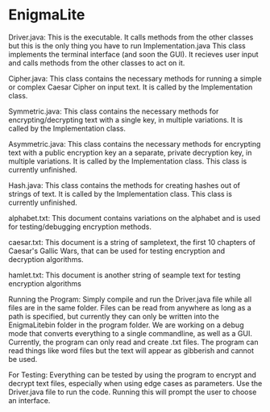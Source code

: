 # EnigmaLite

Driver.java:
This is the executable. It calls methods from the other classes but this is the only thing you have to run Implementation.java This class implements the
terminal interface (and soon the GUI). It recieves user input and calls methods from the other classes to act on it.

Cipher.java:
This class contains the necessary methods for running a simple or complex Caesar Cipher on input text. It is called by the Implementation class.

Symmetric.java:
This class contains the necessary methods for encrypting/decrypting text with a single key, in multiple variations. It is called by the Implementation class.

Asymmetric.java:
This class contains the necessary methods for encrypting text with a public encryption key an a separate, private decryption key, in multiple variations.
It is called by the Implementation class. This class is currently unfinished.

Hash.java:
This class contains the methods for creating hashes out of strings of text. It is called by the Implementation class. This class is currently unfinished.

alphabet.txt:
This document contains variations on the alphabet and is used for testing/debugging encryption methods.

caesar.txt:
This document is a string of sampletext, the first 10 chapters of Caesar's Gallic Wars, that can be used for testing encryption and decryption algorithms.

hamlet.txt:
This document is another string of seample text for testing encryption algorithms

Running the Program:
Simply compile and run the Driver.java file while all files are in the same folder. Files can be read from anywhere as long as a path is specified, but
currently they can only be written into the EnigmaLitebin folder in the program folder. We are working on a debug mode that converts everything to a single
commandline, as well as a GUI. Currently, the program can only read and create .txt files. The program can read things like word files but the text will appear as gibberish and cannot be used.

For Testing:
Everything can be tested by using the program to encrypt and decrypt text files, especially when using edge cases as parameters. Use the Driver.java file to run the code. Running this will prompt the user to choose an interface.